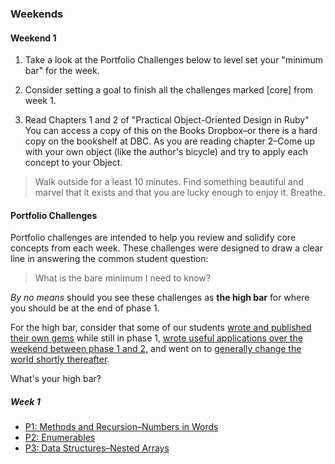 ### Weekends

#### Weekend 1

1. Take a look at the Portfolio Challenges below to level set your "minimum bar" for the week.

2. Consider setting a goal to finish all the challenges marked [core] from week 1.

3. Read Chapters 1 and 2 of "Practical Object-Oriented Design in Ruby"
You can access a copy of this on the Books Dropbox–or there is a hard copy on the bookshelf at DBC.  As you are reading chapter 2–Come up with your own object (like the author's bicycle) and try to apply each concept to your Object.

> Walk outside for a least 10 minutes. Find something beautiful and marvel that it exists and that you are lucky enough to enjoy it.  Breathe.

#### Portfolio Challenges

Portfolio challenges are intended to help you review and solidify core concepts from each week.  These challenges were designed to draw a clear line in answering the common student question:

> What is the bare minimum I need to know?

*By no means* should you see these challenges as **the high bar** for where you should be at the end of phase 1.

For the high bar, consider that some of our students [wrote and published their own gems](https://github.com/sandbochs/local_message) while still in phase 1, [wrote useful applications over the weekend between phase 1 and 2](http://www.codequizzes.com/), and went on to [generally change the world shortly thereafter](http://devbootcamp.com/2013/08/19/how-dbcers-are-turning-your-browser-into-a-snake-playing-gosling-loving-wonderwolrd/).

What's your high bar?

##### Week 1

- [P1: Methods and Recursion–Numbers in Words](http://socrates.devbootcamp.com/challenges/401)
- [P2: Enumerables](http://socrates.devbootcamp.com/challenges/402)
- [P3: Data Structures–Nested Arrays](http://socrates.devbootcamp.com/challenges/403)

<!---

##### Week 2

- [P4: OO Basics : Student](http://socrates.devbootcamp.com/challenges/404)
- [P5: OO Inheritance](http://socrates.devbootcamp.com/challenges/406)
- [P6: OO Terminology](http://socrates.devbootcamp.com/challenges/407)
- [P7: OO and CSV - Bernie's Bistro](http://socrates.devbootcamp.com/challenges/408)

##### Week 3

- [P8: Database Schema : Poll](http://socrates.devbootcamp.com/challenges/409)
- [P9: SQLite - Congress DB from CSV with Ruby](http://socrates.devbootcamp.com/challenges/410)
- [P10: Active Record - Address DB](http://socrates.devbootcamp.com/challenges/411)

-->